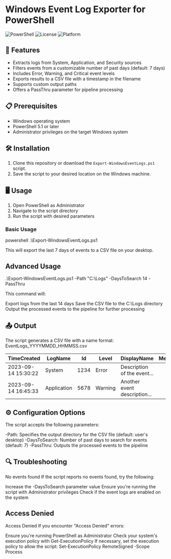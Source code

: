 # Windows Event Log Exporter for PowerShell

![PowerShell](https://img.shields.io/badge/PowerShell-5.1+-blue.svg)
![License](https://img.shields.io/badge/license-MIT-green.svg)
![Platform](https://img.shields.io/badge/platform-Windows-lightgrey.svg)


## 🚀 Features

- Extracts logs from System, Application, and Security sources
- Filters events from a customizable number of past days (default: 7 days)
- Includes Error, Warning, and Critical event levels
- Exports results to a CSV file with a timestamp in the filename
- Supports custom output paths
- Offers a PassThru parameter for pipeline processing

## 📋 Prerequisites

- Windows operating system
- PowerShell 5.1 or later
- Administrator privileges on the target Windows system

## 🛠️ Installation

1. Clone this repository or download the `Export-WindowsEventLogs.ps1` script.
2. Save the script to your desired location on the Windows machine.

## 🖥️ Usage

1. Open PowerShell as Administrator
2. Navigate to the script directory
3. Run the script with desired parameters

### Basic Usage

powershell
.\Export-WindowsEventLogs.ps1

This will export the last 7 days of events to a CSV file on your desktop.

## Advanced Usage
.\Export-WindowsEventLogs.ps1 -Path "C:\Logs" -DaysToSearch 14 -PassThru

This command will:

Export logs from the last 14 days
Save the CSV file to the C:\Logs directory
Output the processed events to the pipeline for further processing 

## 📤 Output
The script generates a CSV file with a name format: EventLogs_YYYYMMDD_HHMMSS.csv

| TimeCreated | LogName | Id | Level | DisplayName | Message |
|---|---|---|---|---|---|
| 2023-09-14 15:30:22 | System | 1234 | Error | Description of the event... |  |
| 2023-09-14 16:45:33 | Application | 5678 | Warning | Another event description... |  | 

## ⚙️ Configuration Options
The script accepts the following parameters:

-Path: Specifies the output directory for the CSV file (default: user's desktop)
-DaysToSearch: Number of past days to search for events (default: 7)
-PassThru: Outputs the processed events to the pipeline

## 🔍 Troubleshooting
No events found
If the script reports no events found, try the following:

Increase the -DaysToSearch parameter value
Ensure you're running the script with Administrator privileges
Check if the event logs are enabled on the system

## Access Denied
Access Denied
If you encounter "Access Denied" errors:

Ensure you're running PowerShell as Administrator
Check your system's execution policy with Get-ExecutionPolicy
If necessary, set the execution policy to allow the script: Set-ExecutionPolicy RemoteSigned -Scope Process